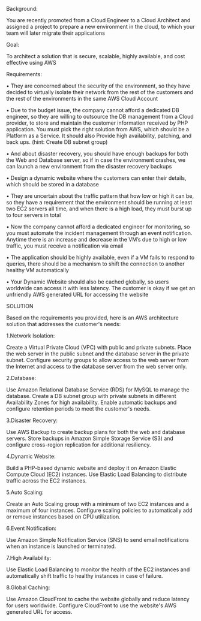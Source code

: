 Background:

You are recently promoted from a Cloud Engineer to a Cloud Architect and assigned a project to prepare a new environment in the cloud, to which your team will later migrate their applications

Goal:

To architect a solution that is secure, scalable, highly available, and cost effective using AWS


Requirements:

•	They are concerned about the security of the environment, so they have decided to virtually isolate their network from the rest of the customers and the rest of the environments in the same AWS Cloud Account

•	Due to the budget issue, the company cannot afford a dedicated DB engineer, so they are willing to outsource the DB management from a Cloud provider, to store and maintain the customer information received by PHP application. You must pick the right solution from AWS, which should be a Platform as a Service. It should also Provide high availability, patching, and back ups. (hint: Create DB subnet group)

•	And about disaster recovery, you should have enough backups for both the Web and Database server, so if in case the environment crashes, we can launch a new environment from the disaster recovery backups

•	Design a dynamic website where the customers can enter their details, which should be stored in a database

•	They are uncertain about the traffic pattern that how low or high it can be, so they have a requirement that the environment should be running at least two EC2 servers all time, and when there is a high load, they must burst up to four servers in total

•	Now the company cannot afford a dedicated engineer for monitoring, so you must automate the incident management through an event notification. Anytime there is an increase and decrease in the VM’s due to high or low traffic, you must receive a notification via email

•	The application should be highly available, even if a VM fails to respond to queries, there should be a mechanism to shift the connection to another healthy VM automatically

•	Your Dynamic Website should also be cached globally, so users worldwide can access it with less latency. The customer is okay if we get an unfriendly AWS generated URL for accessing the website




SOLUTION

Based on the requirements you provided, here is an AWS architecture solution that addresses the customer's needs:

1.Network Isolation: 

Create a Virtual Private Cloud (VPC) with public and private subnets. Place the web server in the public subnet and the database server in the private subnet. Configure security groups to allow access to the web server from the Internet and access to the database server from the web server only.

2.Database: 

Use Amazon Relational Database Service (RDS) for MySQL to manage the database. Create a DB subnet group with private subnets in different Availability Zones for high availability. Enable automatic backups and configure retention periods to meet the customer's needs.

3.Disaster Recovery: 

Use AWS Backup to create backup plans for both the web and database servers. Store backups in Amazon Simple Storage Service (S3) and configure cross-region replication for additional resiliency.


4.Dynamic Website: 

Build a PHP-based dynamic website and deploy it on Amazon Elastic Compute Cloud (EC2) instances. Use Elastic Load Balancing to distribute traffic across the EC2 instances.

5.Auto Scaling:

Create an Auto Scaling group with a minimum of two EC2 instances and a maximum of four instances. Configure scaling policies to automatically add or remove instances based on CPU utilization.

6.Event Notification: 

Use Amazon Simple Notification Service (SNS) to send email notifications when an instance is launched or terminated.

7.High Availability: 

Use Elastic Load Balancing to monitor the health of the EC2 instances and automatically shift traffic to healthy instances in case of failure.

8.Global Caching: 

Use Amazon CloudFront to cache the website globally and reduce latency for users worldwide. Configure CloudFront to use the website's AWS generated URL for access.







